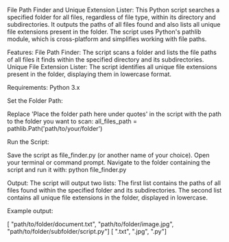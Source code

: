 File Path Finder and Unique Extension Lister:
This Python script searches a specified folder for all files, regardless of file type, within its directory and subdirectories. It outputs the paths of all files found and also lists all unique file extensions present in the folder. The script uses Python's pathlib module, which is cross-platform and simplifies working with file paths.

Features:
File Path Finder: The script scans a folder and lists the file paths of all files it finds within the specified directory and its subdirectories.
Unique File Extension Lister: The script identifies all unique file extensions present in the folder, displaying them in lowercase format.

Requirements: Python 3.x

Set the Folder Path:

Replace 'Place the folder path here under quotes' in the script with the path to the folder you want to scan:
all_files_path = pathlib.Path('path/to/your/folder')

Run the Script:

Save the script as file_finder.py (or another name of your choice).
Open your terminal or command prompt.
Navigate to the folder containing the script and run it with:
python file_finder.py

Output:
The script will output two lists:
The first list contains the paths of all files found within the specified folder and its subdirectories.
The second list contains all unique file extensions in the folder, displayed in lowercase.


Example output:

[  "path/to/folder/document.txt",  "path/to/folder/image.jpg",  "path/to/folder/subfolder/script.py"]
[  ".txt",  ".jpg",  ".py"]
